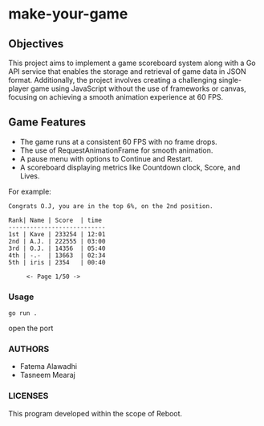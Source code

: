 # make-your-game

## Objectives
This project aims to implement a game scoreboard system along with a Go API service that enables the storage and retrieval of game data in JSON format. Additionally, the project involves creating a challenging single-player game using JavaScript without the use of frameworks or canvas, focusing on achieving a smooth animation experience at 60 FPS.

## Game Features
- The game runs at a consistent 60 FPS with no frame drops.
- The use of RequestAnimationFrame for smooth animation.
- A pause menu with options to Continue and Restart.
- A scoreboard displaying metrics like Countdown clock, Score, and Lives.

For example:

```console
Congrats O.J, you are in the top 6%, on the 2nd position.

Rank| Name | Score  | time
---------------------------
1st | Kave | 233254 | 12:01
2nd | A.J. | 222555 | 03:00
3rd | O.J. | 14356  | 05:40
4th | -.-  | 13663  | 02:34
5th | iris | 2354   | 00:40

     <- Page 1/50 ->
```

### Usage 
```
go run . 
```
open the port

### AUTHORS

- Fatema Alawadhi
- Tasneem Mearaj

### LICENSES

This program developed within the scope of Reboot.